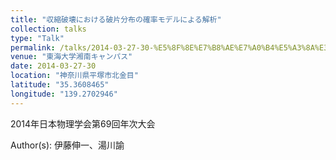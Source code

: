 ```yaml
---
title: "収縮破壊における破片分布の確率モデルによる解析"
collection: talks
type: "Talk"
permalink: /talks/2014-03-27-30-%E5%8F%8E%E7%B8%AE%E7%A0%B4%E5%A3%8A%E3%81%AB%E3%81%8A%E3%81%91%E3%82%8B%E7%A0%B4%E7%89%87%E5%88%86%E5%B8%83%E3%81%AE%E7%A2%BA%E7%8E%87%E3%83%A2%E3%83%87%E3%83%AB%E3%81%AB%E3%82%88
venue: "東海大学湘南キャンパス"
date: 2014-03-27-30
location: "神奈川県平塚市北金目"
latitude: "35.3608465"
longitude: "139.2702946"
---
```


2014年日本物理学会第69回年次大会

Author(s): 伊藤伸一、湯川諭
